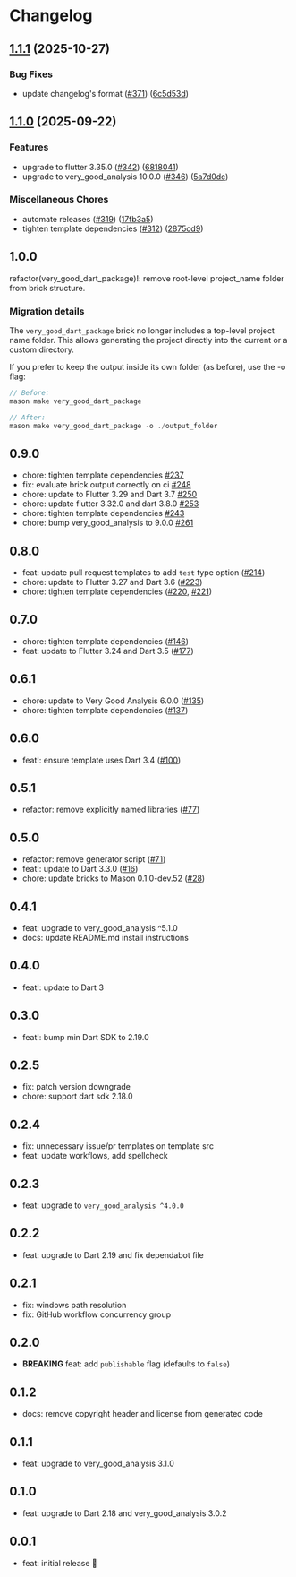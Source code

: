 # Changelog

## [1.1.1](https://github.com/VeryGoodOpenSource/very_good_templates/compare/very_good_dart_package-v1.1.0...very_good_dart_package-v1.1.1) (2025-10-27)


### Bug Fixes

* update changelog's format ([#371](https://github.com/VeryGoodOpenSource/very_good_templates/issues/371)) ([6c5d53d](https://github.com/VeryGoodOpenSource/very_good_templates/commit/6c5d53d50d37dbd4fc88e3154f05ab283120e59f))

## [1.1.0](https://github.com/VeryGoodOpenSource/very_good_templates/compare/very_good_dart_package-v1.0.0...very_good_dart_package-v1.1.0) (2025-09-22)


### Features

* upgrade to flutter 3.35.0 ([#342](https://github.com/VeryGoodOpenSource/very_good_templates/issues/342)) ([6818041](https://github.com/VeryGoodOpenSource/very_good_templates/commit/681804198c03a6ab255802cedc15242832928e54))
* upgrade to very_good_analysis 10.0.0 ([#346](https://github.com/VeryGoodOpenSource/very_good_templates/issues/346)) ([5a7d0dc](https://github.com/VeryGoodOpenSource/very_good_templates/commit/5a7d0dc7323a77583158acfbbe933a60302ed532))


### Miscellaneous Chores

* automate releases ([#319](https://github.com/VeryGoodOpenSource/very_good_templates/issues/319)) ([17fb3a5](https://github.com/VeryGoodOpenSource/very_good_templates/commit/17fb3a5c742a42e7fff70b269deea961e4a15b4f))
* tighten template dependencies ([#312](https://github.com/VeryGoodOpenSource/very_good_templates/issues/312)) ([2875cd9](https://github.com/VeryGoodOpenSource/very_good_templates/commit/2875cd9aecc249fc0d2a4cd64efb3be20603f1da))

## 1.0.0

refactor(very_good_dart_package)!: remove root-level project_name folder from brick structure.

### Migration details

The `very_good_dart_package` brick no longer includes a top-level project name folder.
This allows generating the project directly into the current or a custom directory.

If you prefer to keep the output inside its own folder (as before), use the -o flag:

```dart
// Before:
mason make very_good_dart_package

// After:
mason make very_good_dart_package -o ./output_folder
```

## 0.9.0

- chore: tighten template dependencies [#237](https://github.com/VeryGoodOpenSource/very_good_templates/pull/237)
- fix: evaluate brick output correctly on ci [#248](https://github.com/VeryGoodOpenSource/very_good_templates/pull/248)
- chore: update to Flutter 3.29 and Dart 3.7 [#250](https://github.com/VeryGoodOpenSource/very_good_templates/pull/250)
- chore: update flutter 3.32.0 and dart 3.8.0 [#253](https://github.com/VeryGoodOpenSource/very_good_templates/pull/253)
- chore: tighten template dependencies [#243](https://github.com/VeryGoodOpenSource/very_good_templates/pull/243)
- chore: bump very_good_analysis to 9.0.0 [#261](https://github.com/VeryGoodOpenSource/very_good_templates/pull/261)

## 0.8.0

- feat: update pull request templates to add `test` type option ([#214](https://github.com/VeryGoodOpenSource/very_good_templates/pull/214))
- chore: update to Flutter 3.27 and Dart 3.6 ([#223](https://github.com/VeryGoodOpenSource/very_good_templates/pull/223))
- chore: tighten template dependencies ([#220](https://github.com/VeryGoodOpenSource/very_good_templates/pull/220), [#221](https://github.com/VeryGoodOpenSource/very_good_templates/pull/221))

## 0.7.0

- chore: tighten template dependencies ([#146](https://github.com/VeryGoodOpenSource/very_good_templates/pull/146))
- feat: update to Flutter 3.24 and Dart 3.5 ([#177](https://github.com/VeryGoodOpenSource/very_good_templates/pull/177))

## 0.6.1

- chore: update to Very Good Analysis 6.0.0 ([#135](https://github.com/VeryGoodOpenSource/very_good_templates/pull/135))
- chore: tighten template dependencies ([#137](https://github.com/VeryGoodOpenSource/very_good_templates/pull/137))

## 0.6.0

- feat!: ensure template uses Dart 3.4 ([#100](https://github.com/VeryGoodOpenSource/very_good_templates/pull/100))

## 0.5.1

- refactor: remove explicitly named libraries ([#77](https://github.com/VeryGoodOpenSource/very_good_templates/pull/77))

## 0.5.0

- refactor: remove generator script ([#71](https://github.com/VeryGoodOpenSource/very_good_dart_package/pull/71))
- feat!: update to Dart 3.3.0 ([#16](https://github.com/VeryGoodOpenSource/very_good_templates/pull/16))
- chore: update bricks to Mason 0.1.0-dev.52 ([#28](https://github.com/VeryGoodOpenSource/very_good_templates/pull/28))

## 0.4.1

- feat: upgrade to very_good_analysis ^5.1.0
- docs: update README.md install instructions

## 0.4.0

- feat!: update to Dart 3

## 0.3.0

- feat!: bump min Dart SDK to 2.19.0

## 0.2.5

- fix: patch version downgrade
- chore: support dart sdk 2.18.0

## 0.2.4

- fix: unnecessary issue/pr templates on template src
- feat: update workflows, add spellcheck

## 0.2.3

- feat: upgrade to `very_good_analysis ^4.0.0`

## 0.2.2

- feat: upgrade to Dart 2.19 and fix dependabot file

## 0.2.1

- fix: windows path resolution
- fix: GitHub workflow concurrency group

## 0.2.0

- **BREAKING** feat: add `publishable` flag (defaults to `false`)

## 0.1.2

- docs: remove copyright header and license from generated code

## 0.1.1

- feat: upgrade to very_good_analysis 3.1.0

## 0.1.0

- feat: upgrade to Dart 2.18 and very_good_analysis 3.0.2

## 0.0.1

- feat: initial release 🎉
